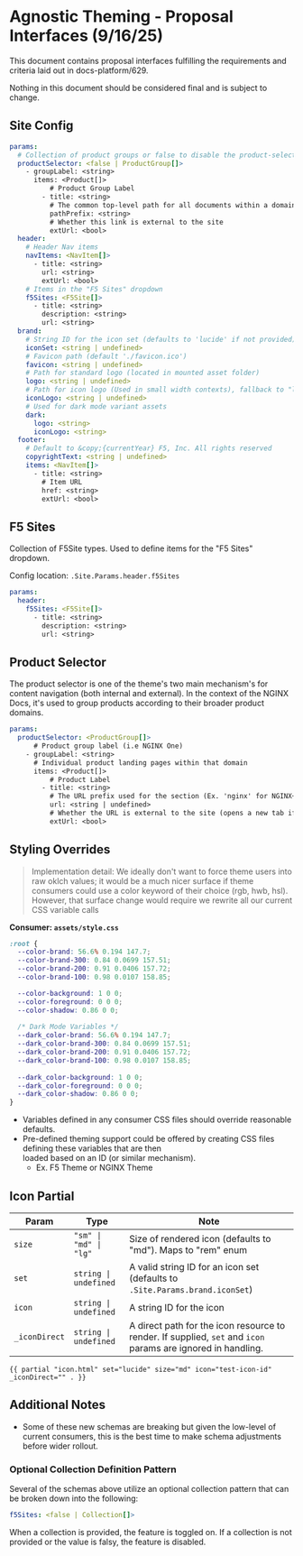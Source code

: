 # Agnostic Theming - Proposal Interfaces (9/16/25)

This document contains proposal interfaces fulfilling the requirements and criteria
laid out in docs-platform/629.

Nothing in this document should be considered final and is subject to change.

## Site Config

```yaml
params:
  # Collection of product groups or false to disable the product-selector
  productSelector: <false | ProductGroup[]> 
    - groupLabel: <string>
      items: <Product[]>
          # Product Group Label
        - title: <string>
          # The common top-level path for all documents within a domain; i.e. 'nginx' for NGINX+ 
          pathPrefix: <string>
          # Whether this link is external to the site
          extUrl: <bool>
  header:
    # Header Nav items
    navItems: <NavItem[]>
      - title: <string>
        url: <string>
        extUrl: <bool> 
    # Items in the "F5 Sites" dropdown
    f5Sites: <F5Site[]>
      - title: <string>
        description: <string>
        url: <string>
  brand:
    # String ID for the icon set (defaults to 'lucide' if not provided)
    iconSet: <string | undefined>
    # Favicon path (default './favicon.ico')
    favicon: <string | undefined>
    # Path for standard logo (located in mounted asset folder)
    logo: <string | undefined>
    # Path for icon logo (Used in small width contexts), fallback to "logo" if not defined
    iconLogo: <string | undefined>
    # Used for dark mode variant assets 
    dark:
      logo: <string>
      iconLogo: <string>
  footer:
    # Default to &copy;{currentYear} F5, Inc. All rights reserved
    copyrightText: <string | undefined>
    items: <NavItem[]>
      - title: <string>
        # Item URL
        href: <string>
        extUrl: <bool>

```

## F5 Sites

Collection of F5Site types. Used to define items for the "F5 Sites" dropdown.

Config location:  `.Site.Params.header.f5Sites`

```yaml
params:
  header:
    f5Sites: <F5Site[]>
      - title: <string>
        description: <string>
        url: <string>

```

## Product Selector

The product selector is one of the theme's two main mechanism's for content navigation (both internal and external).
In the context of the NGINX Docs, it's used to group products according to their broader product domains. 

```yaml
params:
  productSelector: <ProductGroup[]>
      # Product group label (i.e NGINX One)
    - groupLabel: <string>
      # Individual product landing pages within that domain                
      items: <Product[]>
          # Product Label
        - title: <string>
          # The URL prefix used for the section (Ex. 'nginx' for NGINX+).
          url: <string | undefined>
          # Whether the URL is external to the site (opens a new tab if true)
          extUrl: <bool>

```

## Styling Overrides

> Implementation detail: We ideally don't want to force theme users into raw oklch values; it would be a much nicer
surface if theme consumers could use a color keyword of their choice (rgb, hwb, hsl). However, that surface change
would require we rewrite all our current CSS variable calls

**Consumer: `assets/style.css`**
```css
:root {
  --color-brand: 56.6% 0.194 147.7;
  --color-brand-300: 0.84 0.0699 157.51;
  --color-brand-200: 0.91 0.0406 157.72;
  --color-brand-100: 0.98 0.0107 158.85;

  --color-background: 1 0 0;
  --color-foreground: 0 0 0;
  --color-shadow: 0.86 0 0;
  
  /* Dark Mode Variables */
  --dark_color-brand: 56.6% 0.194 147.7;
  --dark_color-brand-300: 0.84 0.0699 157.51;
  --dark_color-brand-200: 0.91 0.0406 157.72;
  --dark_color-brand-100: 0.98 0.0107 158.85;
  
  --dark_color-background: 1 0 0;
  --dark_color-foreground: 0 0 0;
  --dark_color-shadow: 0.86 0 0;
}
```

* Variables defined in any consumer CSS files should override reasonable defaults.
* Pre-defined theming support could be offered by creating CSS files defining these variables that are then  
  loaded based on an ID (or similar mechanism). 
  * Ex. F5 Theme or NGINX Theme

## Icon Partial

| Param         | Type                   | Note                                                                                                         |
|---------------|------------------------|--------------------------------------------------------------------------------------------------------------|
| `size`        | `"sm" \| "md" \| "lg"` | Size of rendered icon (defaults to "md"). Maps to "rem" enum                                                 |
| `set`         | `string \| undefined`  | A valid string ID for an icon set (defaults to `.Site.Params.brand.iconSet`)                                 |
| `icon`        | `string \| undefined`  | A string ID for the icon                                                                                     |
| `_iconDirect` | `string \| undefined`  | A direct path for the icon resource to render. If supplied, `set` and `icon` params are ignored in handling. |

```go-template
{{ partial "icon.html" set="lucide" size="md" icon="test-icon-id" _iconDirect="" . }}
```

## Additional Notes

* Some of these new schemas are breaking but given the low-level of current consumers, this is the best time to make schema adjustments before wider rollout.

### Optional Collection Definition Pattern

Several of the schemas above utilize an optional collection pattern that can be broken down into the following:

```yaml
f5Sites: <false | Collection[]>
```

When a collection is provided, the feature is toggled on. If a collection is not provided or the value is falsy, the feature is disabled. 
